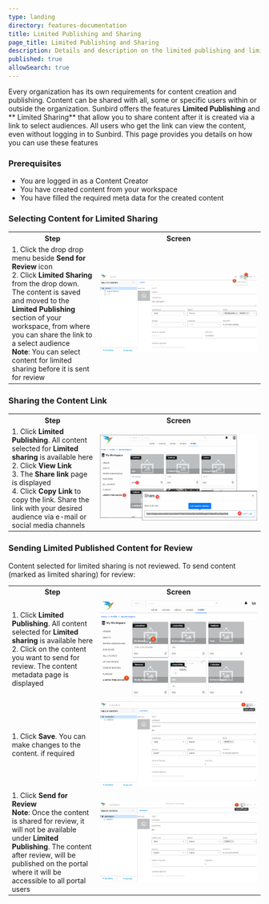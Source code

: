 ```yaml
---
type: landing
directory: features-documentation
title: Limited Publishing and Sharing
page_title: Limited Publishing and Sharing
description: Details and description on the limited publishing and limited sharing feature
published: true
allowSearch: true
---
```


Every organization has its own requirements for content creation and publishing. Content can be shared with all, some or specific users within or outside the organization. Sunbird offers the features **Limited Publishing** and ** Limited Sharing** that allow you to share content after it is created via a link to select audiences. All users who get the link can view the content, even without logging in to Sunbird. This page provides you details on how you can use these features 

### Prerequisites
- You are logged in as a Content Creator
- You have created content from your workspace
- You have filled the required meta data for the created content

### Selecting Content for Limited Sharing 
<table>
  <tr>
    <th style="width:35%;">Step</th>
    <th style="width:65%;">Screen</th>
  </tr>
  <tr>
    <td>1. Click the drop drop menu beside <b>Send for Review</b> icon <br>2. Click <b>Limited Sharing</b> from the drop down. The content is saved and moved to the <b>Limited Publishing</b> section of your workspace, from where you can share the link to a select audience<br> <b>Note</b>: You can select content for limited sharing before it is sent for review</td>
  <td><img src="pages/features-documentation/images/limitedshare.png"></td>
  </tr>
  </table>

### Sharing the Content Link
<table>
  <tr>
    <th style="width:35%;">Step</th>
    <th style="width:65%;">Screen</th>
  </tr>
  <tr>
  <td>1. Click <b>Limited Publishing</b>. All content selected for <b>Limited sharing</b> is available here <br>2. Click <b>View Link</b> <br>3. The <b>Share link</b> page is displayed <br>4. Click <b>Copy Link</b> to copy the link. Share the link with your desired audience via e-mail or social media channels</td>
  <td><img src="pages/features-documentation/images/limitedpublish.png"></td>
  </tr>
  </table>
  
### Sending Limited Published Content for Review

Content selected for limited sharing is not reviewed. To send content (marked as limited sharing) for review:
<table>
  <tr>
    <th style="width:35%;">Step</th>
    <th style="width:65%;">Screen</th>
  </tr>
  <tr>
  <td>1. Click <b>Limited Publishing</b>. All content selected for <b>Limited sharing</b> is available here <br>2. Click on the content you want to send for review. The content metadata page is displayed </td>
  <td><img src="pages/features-documentation/images/LimitPblsh_review1.png"></td>
  </tr>
   <tr>
  <td>1. Click <b>Save</b>. You can make changes to the content. if required </td>
  <td><img src="pages/features-documentation/images/LimitPblsh_review2.png"></td>
  </tr>
  <tr>
    <td>1. Click <b>Send for Review</b> <br><b>Note</b>: Once the content is shared for review, it will not be available under <b>Limited Publishing</b>. The content after review, will be published on the portal where it will be accessible to all portal users </td>
  <td><img src="pages/features-documentation/images/LimitPblsh_review3.png"></td>
  </tr>
  </table>
